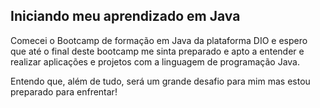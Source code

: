 ## Iniciando meu aprendizado em Java

Comecei o Bootcamp de formação em Java da plataforma DIO e espero que até o final deste bootcamp me sinta preparado e apto
a entender e realizar aplicações e projetos com a linguagem de programação Java. 

Entendo que, além de tudo, será um grande desafio para mim mas estou preparado para enfrentar!

